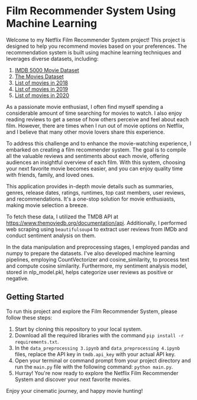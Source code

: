 # Film Recommender System Using Machine Learning

Welcome to my Netflix Film Recommender System project! This project is designed to help you recommend movies based on your preferences. The recommendation system is built using machine learning techniques and leverages diverse datasets, including:

1. [IMDB 5000 Movie Dataset](https://www.kaggle.com/carolzhangdc/imdb-5000-movie-dataset)
2. [The Movies Dataset](https://www.kaggle.com/rounakbanik/the-movies-dataset)
3. [List of movies in 2018](https://en.wikipedia.org/wiki/List_of_American_films_of_2018)
4. [List of movies in 2019](https://en.wikipedia.org/wiki/List_of_American_films_of_2019)
5. [List of movies in 2020](https://en.wikipedia.org/wiki/List_of_American_films_of_2020)

As a passionate movie enthusiast, I often find myself spending a considerable amount of time searching for movies to watch. I also enjoy reading reviews to get a sense of how others perceive and feel about each film. However, there are times when I run out of movie options on Netflix, and I believe that many other movie lovers share this experience.

To address this challenge and to enhance the movie-watching experience, I embarked on creating a film recommender system. The goal is to compile all the valuable reviews and sentiments about each movie, offering audiences an insightful overview of each film. With this system, choosing your next favorite movie becomes easier, and you can enjoy quality time with friends, family, and loved ones.

This application provides in-depth movie details such as summaries, genres, release dates, ratings, runtimes, top cast members, user reviews, and recommendations. It's a one-stop solution for movie enthusiasts, making movie selection a breeze.

To fetch these data, I utilized the TMDB API at https://www.themoviedb.org/documentation/api. Additionally, I performed web scraping using `beautifulsoup4` to extract user reviews from IMDb and conduct sentiment analysis on them.

In the data manipulation and preprocessing stages, I employed pandas and numpy to prepare the datasets. I've also developed machine learning pipelines, employing CountVectorizer and cosine_similarity, to process text and compute cosine similarity. Furthermore, my sentiment analysis model, stored in nlp_model.pkl, helps categorize user reviews as positive or negative.

## Getting Started

To run this project and explore the Film Recommender System, please follow these steps:

1. Start by cloning this repository to your local system.
2. Download all the required libraries with the command `pip install -r requirements.txt`.
3. In the `data_preprocessing 3.ipynb` and `data_preprocessing 4.ipynb` files, replace the API key in `tmdb.api_key` with your actual API key.
4. Open your terminal or command prompt from your project directory and run the `main.py` file with the following command: `python main.py`.
5. Hurray! You're now ready to explore the Netflix Film Recommender System and discover your next favorite movies.

Enjoy your cinematic journey, and happy movie hunting!
